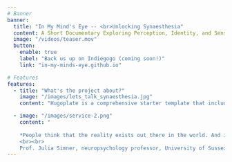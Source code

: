 ```yaml
---
# Banner
banner:
  title: "In My Mind's Eye -- <br>Unlocking Synaesthesia"
  content: A Short Documentary Exploring Perception, Identity, and Sensory Diversity
  image: "/videos/teaser.mov"
  button:
    enable: true
    label: "Back us up on Indiegogo (coming soon!)"
    link: "in-my-minds-eye.github.io"

# Features
features:
  - title: "What's the project about?"
    image: "/images/lets_talk_synaesthesia.jpg"
    content: "Hugoplate is a comprehensive starter template that includes everything you need to get started with your Hugo project. What's Included in Hugoplate"

  - image: "/images/service-2.png"
    content: "
    
    *People think that the reality exists out there in the world. And it really doesn't. Reality exists in our own brains. It's a construct that we make for all kinds of information, and it is certainly an individual construct.*
    <br><br>
    Prof. Julia Simner, neuropsychology professor, University of Sussex"
---
```

